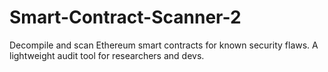 # Smart-Contract-Scanner-2
Decompile and scan Ethereum smart contracts for known security flaws. A lightweight audit tool for researchers and devs.
